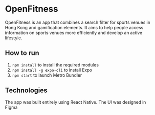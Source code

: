 # OpenFitness 
OpenFitness is an app that combines a search filter for sports venues in Hong Kong and gamification elements. It aims to help people access information on sports venues more efficiently and develop an active lifestyle.

## How to run

1. ``` npm install ``` to install the required modules
2. ``` npm install -g expo-cli ``` to install Expo
3. ``` npm start ``` to launch Metro Bundler

## Technologies

The app was built entirely using React Native. The UI was designed in Figma
